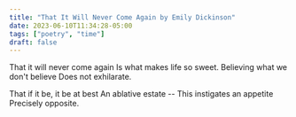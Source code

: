 ```yaml
---
title: "That It Will Never Come Again by Emily Dickinson"
date: 2023-06-10T11:34:28-05:00
tags: ["poetry", "time"]
draft: false
---
```


That it will never come again
Is what makes life so sweet.
Believing what we don't believe
Does not exhilarate.

That if it be, it be at best
An ablative estate --
This instigates an appetite
Precisely opposite.